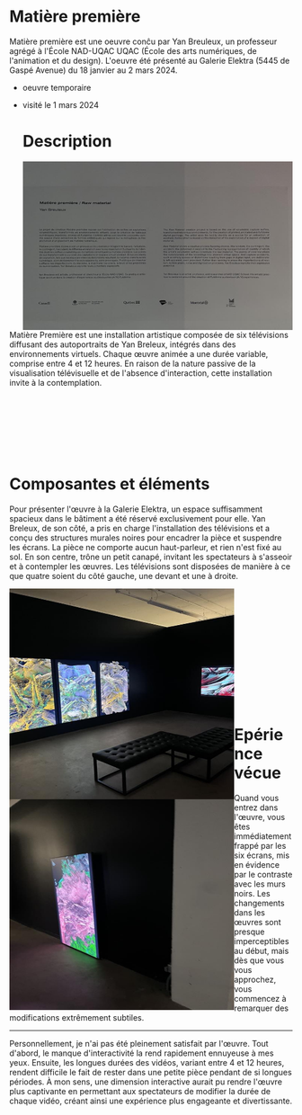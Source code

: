 # Matière première

Matière première est une oeuvre conĉu par Yan Breuleux, un professeur agrégé à l'École NAD-UQAC UQAC (École des arts numériques, de l'animation et du design). L'oeuvre  été présenté au Galerie Elektra (5445 de Gaspé Avenue) du 18 janvier au 2 mars 2024.

- oeuvre temporaire
- visité le 1 mars 2024

  # Description

  <p align="left"> <img align="left" width="500" height="300" src="media/cartel_matiere.jpg">

 Matière Première est une installation artistique composée de six télévisions diffusant des autoportraits de Yan Breleux, intégrés dans des environnements virtuels. Chaque œuvre animée a une durée variable, comprise entre 4 et 12 heures. En raison de la nature passive de la visualisation télévisuelle et de l'absence d'interaction, cette installation invite à la contemplation.

 <br><br><br><br><br><br>

 # Composantes et éléments

 Pour présenter l'œuvre à la Galerie Elektra, un espace suffisamment spacieux dans le bâtiment a été réservé exclusivement pour elle. Yan Breleux, de son côté, a pris en charge l'installation des télévisions et a conçu des structures murales noires pour encadrer la pièce et suspendre les écrans. La pièce ne comporte aucun haut-parleur, et rien n'est fixé au sol. En son centre, trône un petit canapé, invitant les spectateurs à s'asseoir et à contempler les œuvres. Les télévisions sont disposées de manière à ce que quatre soient du côté gauche, une devant et une à droite.
 <p align="left"> <img align="left" width="400" height="375" src="media/television_matiere.jpg">
  <p align="right"> <img align="left" width="400" height="375" src="media/television2_matiere.jpg">



 <br><br><br><br><br><br> <br><br><br><br><br><br>
 # Epérience vécue

Quand vous entrez dans l'œuvre, vous êtes immédiatement frappé par les six écrans, mis en évidence par le contraste avec les murs noirs. Les changements dans les œuvres sont presque imperceptibles au début, mais dès que vous vous approchez, vous commencez à remarquer des modifications extrêmement subtiles.

----

Personnellement, je n'ai pas été pleinement satisfait par l'œuvre. Tout d'abord, le manque d'interactivité la rend rapidement ennuyeuse à mes yeux. Ensuite, les longues durées des vidéos, variant entre 4 et 12 heures, rendent difficile le fait de rester dans une petite pièce pendant de si longues périodes. À mon sens, une dimension interactive aurait pu rendre l'œuvre plus captivante en permettant aux spectateurs de modifier la durée de chaque vidéo, créant ainsi une expérience plus engageante et divertissante.
  
